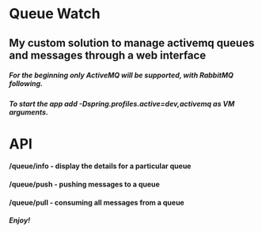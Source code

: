 # Queue Watch
## My custom solution to manage activemq queues and messages through a web interface

##### For the beginning only ActiveMQ will be supported, with RabbitMQ following.
##### To start the app add -Dspring.profiles.active=dev,activemq as VM arguments.

# API
#### /queue/info - display the details for a particular queue
#### /queue/push - pushing messages to a queue
#### /queue/pull - consuming all messages from a queue

##### Enjoy!
